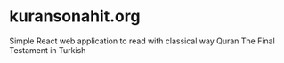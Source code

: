 # kuransonahit.org

Simple React web application to read with classical way Quran The Final Testament in Turkish 